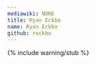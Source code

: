 ```yaml
---
mediawiki: NONE
title: Ryan Eckbo
name: Ryan Eckbo
github: reckbo
---
```


{% include warning/stub %}
